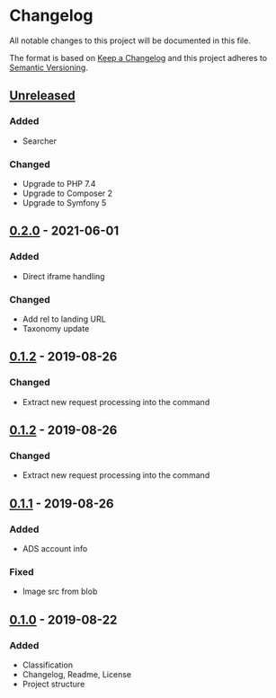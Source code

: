 # Changelog
All notable changes to this project will be documented in this file.

The format is based on [Keep a Changelog](https://keepachangelog.com/en/1.0.0/)
and this project adheres to [Semantic Versioning](https://semver.org/spec/v2.0.0.html).

## [Unreleased]
### Added
- Searcher
### Changed
- Upgrade to PHP 7.4
- Upgrade to Composer 2
- Upgrade to Symfony 5

## [0.2.0] - 2021-06-01
### Added
- Direct iframe handling
### Changed
- Add rel to landing URL
- Taxonomy update

## [0.1.2] - 2019-08-26
### Changed
- Extract new request processing into the command

## [0.1.2] - 2019-08-26
### Changed
- Extract new request processing into the command

## [0.1.1] - 2019-08-26
### Added
- ADS account info
### Fixed
- Image src from blob

## [0.1.0] - 2019-08-22
### Added
- Classification
- Changelog, Readme, License
- Project structure

[Unreleased]: https://github.com/adshares/adclassify/compare/v0.2.0...HEAD
[0.2.0]: https://github.com/adshares/adselect/compare/v0.1.2...v0.2.0
[0.1.2]: https://github.com/adshares/adselect/compare/v0.1.1...v0.1.2
[0.1.1]: https://github.com/adshares/adselect/compare/v0.1.0...v0.1.1
[0.1.0]: https://github.com/adshares/adpanel/releases/tag/v0.1.0
